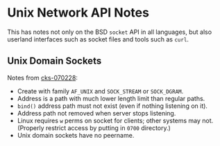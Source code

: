 Unix Network API Notes
======================

This has notes not only on the BSD `socket` API in all languages, but
also userland interfaces such as socket files and tools such as `curl`.


Unix Domain Sockets
-------------------

Notes from [cks-070228]:
- Create with family `AF_UNIX` and `SOCK_STREAM` or `SOCK_DGRAM`.
- Address is a path with much lower length limit than regular paths.
- `bind()` address path must not exist (even if nothing listening on it).
- Address path not removed when server stops listening.
- Linux requires `w` perms on socket for clients; other systems may not.
  (Properly restrict access by putting in `0700` directory.)
- Unix domain sockets have no peername.



<!-------------------------------------------------------------------->
[cks-070228]: https://utcc.utoronto.ca/~cks/space/blog/python/UnixDomainSockets
